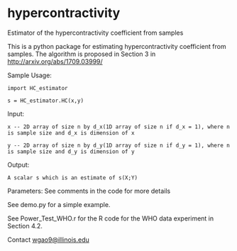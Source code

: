 # hypercontractivity

Estimator of the hypercontractivity coefficient from samples

This is a python package for estimating hypercontractivity coefficient from samples. The algorithm is proposed in Section 3 in http://arxiv.org/abs/1709.03999/

Sample Usage: 

    import HC_estimator

    s = HC_estimator.HC(x,y)
       
Input: 
  
    x -- 2D array of size n by d_x(1D array of size n if d_x = 1), where n is sample size and d_x is dimension of x

    y -- 2D array of size n by d_y(1D array of size n if d_y = 1), where n is sample size and d_y is dimension of y
       
Output: 

    A scalar s which is an estimate of s(X;Y)

Parameters: See comments in the code for more details

See demo.py for a simple example.

See Power_Test_WHO.r for the R code for the WHO data experiment in Section 4.2. 

Contact wgao9@illinois.edu
